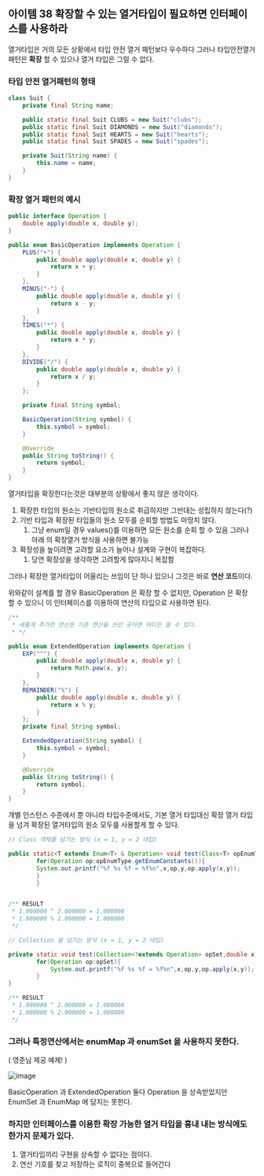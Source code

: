 ## 아이템 38 확장할 수 있는 열거타입이 필요하면 인터페이스를 사용하라

열거타입은 거의 모든 상황에서 타입 안전 열거 패턴보다 우수하다
그러나 타입안전열거 패턴은 **확장** 할 수 있으나 열거 타입은 그럴 수 없다.

### 타입 안전 열거패턴의 형태

```java
class Suit {
    private final String name;

    public static final Suit CLUBS = new Suit("clubs");
    public static final Suit DIAMONDS = new Suit("diamonds");
    public static final Suit HEARTS = new Suit("hearts");
    public static final Suit SPADES = new Suit("spades");

    private Suit(String name) {
        this.name = name;
    }
}
```

### 확장 열거 패턴의 예시

```java
public interface Operation {
    double apply(double x, double y);
}

public enum BasicOperation implements Operation {
    PLUS("+") {
        public double apply(double x, double y) {
            return x + y;
        }
    },
    MINUS("-") {
        public double apply(double x, double y) {
            return x - y;
        }
    },
    TIMES("*") {
        public double apply(double x, double y) {
            return x * y;
        }
    },
    DIVIDE("/") {
        public double apply(double x, double y) {
            return x / y;
        }
    };

    private final String symbol;

    BasicOperation(String symbol) {
        this.symbol = symbol;
    }

    @Override
    public String toString() {
        return symbol;
    }
}
```

열거타입을 확장한다는것은 대부분의 상황에서 좋지 않은 생각이다.

1. 확장한 타입의 원소는 기반타입의 원소로 취급하지만 그반대는 성립하지 않는다(?)
2. 기반 타입과 확장된 타입들의 원소 모두를 순회할 방법도 마땅치 않다.
    1. 그냥 enum일 경우 values()를 이용하면 모든 원소를 순회 할 수 있음 그러나 아래 의 확장열거 방식을 사용하면 불가능
3. 확장성을 높이려면 고려할 요소가 늘어나 설계와 구현이 복잡하다.
    1. 당연 확장성을 생각하면 고려할게 많아지니 복잡함

그러나 확장한 열거타입이 어울리는 쓰임이 단 하나 있으니 그것은 바로 **연산 코드**이다.

위와같이 설계를 할 경우 BasicOperation 은 확장 할 수 없지만, Operation 은 확장 할 수 있으니 이 인터페이스를 이용하여 연산의 타입으로 사용하면 된다.

```java
/**
 * 새롭게 추가한 연산은 기존 연산을 쓰던 곳이면 어디든 쓸 수 있다.
 * */

public enum ExtendedOperation implements Operation {
    EXP("^") {
        public double apply(double x, double y) {
            return Math.pow(x, y);
        }
    },
    REMAINDER("%") {
        public double apply(double x, double y) {
            return x % y;
        }
    };
    private final String symbol;

    ExtendedOperation(String symbol) {
        this.symbol = symbol;
    }

    @Override
    public String toString() {
        return symbol;
    }
}
```

개별 인스턴스 수준에서 뿐 아니라 타입수준에서도, 기본 열거 타입대신 확장 열거 타입을 넘겨 확장된 열거타입의 원소 모두를 사용할게 할 수 있다.

```java
// Class 객체를 넘기는 방식 (x = 1, y = 2 대입)

public static<T extends Enum<T> & Operation> void test(Class<T> opEnumType,double x,double y){
        for(Operation op:opEnumType.getEnumConstants()){
        System.out.printf("%f %s %f = %f%n",x,op,y,op.apply(x,y));
        }
        }


/** RESULT
 * 1.000000 ^ 2.000000 = 1.000000
 * 1.000000 % 2.000000 = 1.000000
 */
```

```java
// Collection 을 넘기는 방식 (x = 1, y = 2 대입)

private static void test(Collection<?extends Operation> opSet,double x,double y){
        for(Operation op:opSet){
            System.out.printf("%f %s %f = %f%n",x,op,y,op.apply(x,y));
        }
}

/** RESULT
 * 1.000000 ^ 2.000000 = 1.000000
 * 1.000000 % 2.000000 = 1.000000
 */
```

### 그러나 특정연산에서는 enumMap 과 enumSet 을 사용하지 못한다.

( 영준님 제공 예제! )

![image](https://user-images.githubusercontent.com/43979984/200595015-493e8b23-5080-4d6d-8cb2-155014fe2fac.png)

BasicOperation 과 ExtendedOperation 둘다 Operation 을 상속받았지만 EnumSet 과 EnumMap 에 담지는 못한다.



### 하지만 인터페이스를 이용한 확장 가능한 열거 타입을 흉내 내는 방식에도 한가지 문제가 있다.

1. 열거타입끼리 구현을 상속할 수 없다는 점이다.
2. 연산 기호를 찾고 저장하는 로직이 중복으로 들어간다
 